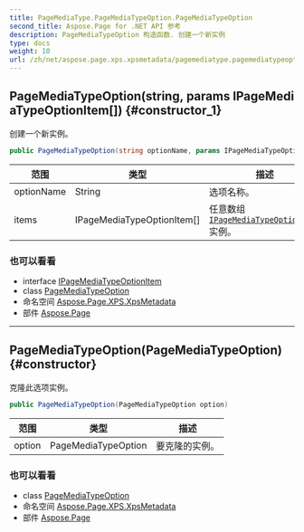 ```yaml
---
title: PageMediaType.PageMediaTypeOption.PageMediaTypeOption
second_title: Aspose.Page for .NET API 参考
description: PageMediaTypeOption 构造函数. 创建一个新实例
type: docs
weight: 10
url: /zh/net/aspose.page.xps.xpsmetadata/pagemediatype.pagemediatypeoption/pagemediatypeoption/
---
```

## PageMediaTypeOption(string, params IPageMediaTypeOptionItem[]) {#constructor_1}

创建一个新实例。

```csharp
public PageMediaTypeOption(string optionName, params IPageMediaTypeOptionItem[] items)
```

| 范围 | 类型 | 描述 |
| --- | --- | --- |
| optionName | String | 选项名称。 |
| items | IPageMediaTypeOptionItem[] | 任意数组[`IPageMediaTypeOptionItem`](../../pagemediatype.ipagemediatypeoptionitem/)实例。 |

### 也可以看看

* interface [IPageMediaTypeOptionItem](../../pagemediatype.ipagemediatypeoptionitem/)
* class [PageMediaTypeOption](../)
* 命名空间 [Aspose.Page.XPS.XpsMetadata](../../pagemediatype.pagemediatypeoption/)
* 部件 [Aspose.Page](../../../)

---

## PageMediaTypeOption(PageMediaTypeOption) {#constructor}

克隆此选项实例。

```csharp
public PageMediaTypeOption(PageMediaTypeOption option)
```

| 范围 | 类型 | 描述 |
| --- | --- | --- |
| option | PageMediaTypeOption | 要克隆的实例。 |

### 也可以看看

* class [PageMediaTypeOption](../)
* 命名空间 [Aspose.Page.XPS.XpsMetadata](../../pagemediatype.pagemediatypeoption/)
* 部件 [Aspose.Page](../../../)


